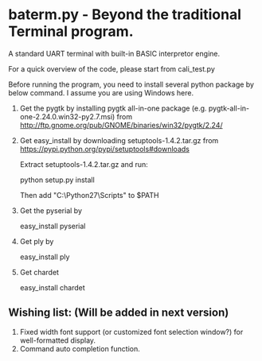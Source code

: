 baterm.py - Beyond the traditional Terminal program.
=========

A standard UART terminal with built-in BASIC interpretor engine.


For a quick overview of the code, please start from cali_test.py

Before running the program, you need to install several python package by below command. I assume you are using Windows here.


1. Get the pygtk by installing pygtk all-in-one package (e.g. pygtk-all-in-one-2.24.0.win32-py2.7.msi) from http://ftp.gnome.org/pub/GNOME/binaries/win32/pygtk/2.24/ 

2. Get easy_install by downloading setuptools-1.4.2.tar.gz from https://pypi.python.org/pypi/setuptools#downloads

   Extract setuptools-1.4.2.tar.gz and run: 

	 python setup.py install

   Then add "C:\Python27\Scripts" to $PATH

3. Get the pyserial by

	 easy_install pyserial

4. Get ply by

	 easy_install ply
	 
5. Get chardet

	 easy_install chardet
	 

Wishing list: (Will be added in next version)
---------
1. Fixed width font support (or customized font selection window?) for well-formatted display.
2. Command auto completion function.
